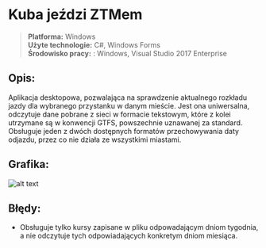 # Kuba jeździ ZTMem
> **Platforma:** Windows  
> **Użyte technologie:** C#, Windows Forms  
> **Środowisko pracy:** : Windows, Visual Studio 2017 Enterprise  
## Opis: 
Aplikacja desktopowa, pozwalająca na sprawdzenie aktualnego rozkładu jazdy dla wybranego
przystanku w danym mieście. Jest ona uniwersalna, odczytuje dane pobrane z sieci w formacie
tekstowym, które z kolei utrzymane są w konwencji GTFS, powszechnie uznawanej za standard.
Obsługuje jeden z dwóch dostępnych formatów przechowywania daty odjazdu, przez co nie działa ze
wszystkimi miastami.

## Grafika:
![alt text](https://zapodaj.net/images/6fa669f99272f.png)
## Błędy:
- Obsługuje tylko kursy zapisane w pliku odpowadającym dniom tygodnia, a nie odczytuje tych odpowiadających konkretym dniom miesiąca.

